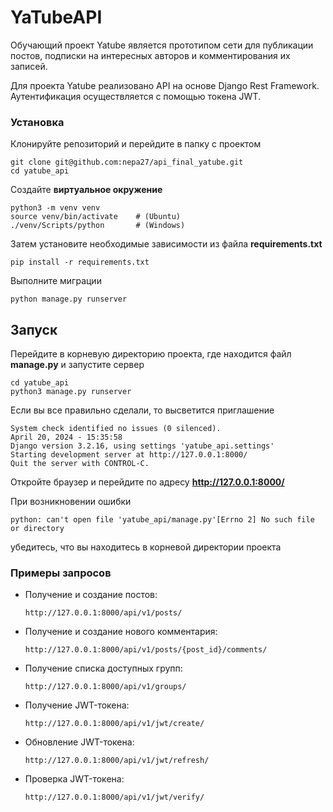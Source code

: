 # YaTubeAPI

Обучающий проект Yatube является прототипом сети для публикации постов,
подписки на интересных авторов и комментирования их 
записей.

Для проекта Yatube реализовано API на основе Django Rest Framework.
Аутентификация осуществляется с помощью токена JWT.

### Установка

Клонируйте репозиторий и перейдите в папку с проектом
```
git clone git@github.com:nepa27/api_final_yatube.git
cd yatube_api
```
Создайте **виртуальное окружение**
```
python3 -m venv venv
source venv/bin/activate    # (Ubuntu)
./venv/Scripts/python       # (Windows)
```
Затем установите необходимые зависимости из файла **requirements.txt**
```
pip install -r requirements.txt
```
Выполните миграции
```
python manage.py runserver
```

## Запуск

Перейдите в корневую директорию проекта, где находится файл **manage.py**
и запустите сервер
```
cd yatube_api
python3 manage.py runserver
```
Если вы все правильно сделали, то высветится приглашение
```
System check identified no issues (0 silenced).
April 20, 2024 - 15:35:58
Django version 3.2.16, using settings 'yatube_api.settings'
Starting development server at http://127.0.0.1:8000/
Quit the server with CONTROL-C.
```
Откройте браузер и перейдите по адресу **http://127.0.0.1:8000/** 

При возникновении ошибки
```
python: can't open file 'yatube_api/manage.py'[Errno 2] No such file or directory
```
убедитесь, что вы находитесь в корневой директории проекта

### Примеры запросов 
* Получение и создание постов: 
  ```
  http://127.0.0.1:8000/api/v1/posts/
  ```
* Получение и создание нового комментария: 
  ```
  http://127.0.0.1:8000/api/v1/posts/{post_id}/comments/
  ```
* Получение списка доступных групп: 
  ```
  http://127.0.0.1:8000/api/v1/groups/
  ```
* Получение JWT-токена:
  ```
  http://127.0.0.1:8000/api/v1/jwt/create/
  ```
* Обновление JWT-токена:
  ```
  http://127.0.0.1:8000/api/v1/jwt/refresh/
  ```
* Проверка JWT-токена: 
  ```
  http://127.0.0.1:8000/api/v1/jwt/verify/